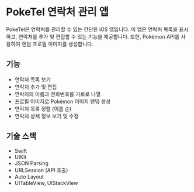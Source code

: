 # PokeTel 연락처 관리 앱

PokeTel은 연락처를 관리할 수 있는 간단한 iOS 앱입니다. 이 앱은 연락처 목록을 표시하고, 연락처를 추가 및 편집할 수 있는 기능을 제공합니다. 또한, Pokémon API를 사용하여 랜덤 프로필 이미지를 생성합니다.

## 기능

- 연락처 목록 보기
- 연락처 추가 및 편집
- 연락처의 이름과 전화번호를 가로로 나열
- 프로필 이미지로 Pokémon 이미지 랜덤 생성
- 연락처 목록 정렬 (이름 순)
- 연락처 상세 정보 보기 및 수정

## 기술 스택

- Swift
- UIKit
- JSON Parsing
- URLSession (API 호출)
- Auto Layout
- UITableView, UIStackView

